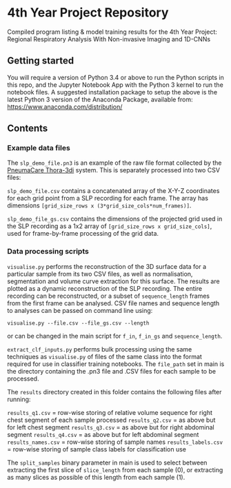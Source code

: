 # 4th Year Project Repository
Compiled program listing &amp; model training results for the 4th Year Project: Regional Respiratory Analysis With Non-invasive Imaging and 1D-CNNs

## Getting started
You will require a version of Python 3.4 or above to run the Python scripts in this repo, and the Jupyter Notebook App with the Python 3 kernel to run the notebook files.
A suggested installation package to setup the above is the latest Python 3 version of the Anaconda Package, available from:
https://www.anaconda.com/distribution/

## Contents

### Example data files

The ```slp_demo_file.pn3``` is an example of the raw file format collected by the [PneumaCare Thora-3di](https://www.pneumacare.com/thora-3di) system. This is separately processed into two CSV files: 

```slp_demo_file.csv``` contains a concatenated array of the X-Y-Z coordinates for each grid point from a SLP recording for each frame. 
The array has dimensions ```[grid_size_rows x (3*grid_size_cols*num_frames)]```.

```slp_demo_file_gs.csv``` contains the dimensions of the projected grid used in the SLP recording as a 1x2 array of
```[grid_size_rows x grid_size_cols]```, used for frame-by-frame processing of the grid data.


### Data processing scripts

```visualise.py``` performs the reconstruction of the 3D surface data for a particular sample from its two CSV files, as well as normalisation, segmentation and volume curve extraction for this surface. The results are plotted as a dynamic reconstruction of the SLP recording. The entire recording can be reconstructed, or a subset of ```sequence_length``` frames from the first frame can be analysed. CSV file names and sequence length to analyses can be passed on command line using:

```visualise.py --file.csv --file_gs.csv --length ```

or can be changed in the main script for ```f_in```, ```f_in_gs``` and ```sequence_length```.

```extract_clf_inputs.py``` performs bulk processing using the same techniques as ```visualise.py``` of files of the same class into the format required for use in classifier training notebooks. The ```file_path``` set in main is the directory containing the .pn3 file and .CSV files for each sample to be processed.

The ```results``` directory created in this folder contains the following files after running:

```results_q1.csv``` = row-wise storing of relative volume sequence for right chest segment of each sample processed
```results_q2.csv``` = as above but for left chest segment
```results_q3.csv``` = as above but for right abdominal segment
```results_q4.csv``` = as above but for left abdominal segment
```results_names.csv``` = row-wise storing of sample names
```results_labels.csv``` = row-wise storing of sample class labels for classification use

The ```split_samples``` binary parameter in main is used to select between extracting the first slice of ```slice_length``` from each sample (0), or extracting as many slices as possible of this length from each sample (1).




